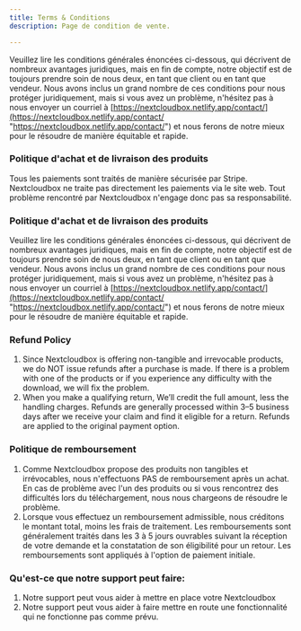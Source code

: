 ```yaml
---
title: Terms & Conditions
description: Page de condition de vente.

---
```

Veuillez lire les conditions générales énoncées ci-dessous, qui décrivent de nombreux avantages juridiques, mais en fin de compte, notre objectif est de toujours prendre soin de nous deux, en tant que client ou en tant que vendeur. Nous avons inclus un grand nombre de ces conditions pour nous protéger juridiquement, mais si vous avez un problème, n'hésitez pas à nous envoyer un courriel à [https://nextcloudbox.netlify.app/contact/](https://nextcloudbox.netlify.app/contact/ "https://nextcloudbox.netlify.app/contact/") et nous ferons de notre mieux pour le résoudre de manière équitable et rapide.

### Politique d'achat et de livraison des produits

Tous les paiements sont traités de manière sécurisée par Stripe. Nextcloudbox ne traite pas directement les paiements via le site web. Tout problème rencontré par Nextcloudbox n'engage donc pas sa responsabilité.

### Politique d'achat et de livraison des produits

Veuillez lire les conditions générales énoncées ci-dessous, qui décrivent de nombreux avantages juridiques, mais en fin de compte, notre objectif est de toujours prendre soin de nous deux, en tant que client ou en tant que vendeur. Nous avons inclus un grand nombre de ces conditions pour nous protéger juridiquement, mais si vous avez un problème, n'hésitez pas à nous envoyer un courriel à [https://nextcloudbox.netlify.app/contact/](https://nextcloudbox.netlify.app/contact/ "https://nextcloudbox.netlify.app/contact/") et nous ferons de notre mieux pour le résoudre de manière équitable et rapide.

### Refund Policy

1. Since Nextcloudbox is offering non-tangible and irrevocable products, we do NOT issue refunds after a purchase is made. If there is a problem with one of the products or if you experience any difficulty with the download, we will fix the problem.
2. When you make a qualifying return, We’ll credit the full amount, less the handling charges. Refunds are generally processed within 3–5 business days after we receive your claim and find it eligible for a return. Refunds are applied to the original payment option.

### Politique de remboursement

1. Comme Nextcloudbox propose des produits non tangibles et irrévocables, nous n'effectuons PAS de remboursement après un achat. En cas de problème avec l'un des produits ou si vous rencontrez des difficultés lors du téléchargement, nous nous chargeons de résoudre le problème.
2. Lorsque vous effectuez un remboursement admissible, nous créditons le montant total, moins les frais de traitement. Les remboursements sont généralement traités dans les 3 à 5 jours ouvrables suivant la réception de votre demande et la constatation de son éligibilité pour un retour. Les remboursements sont appliqués à l'option de paiement initiale.

### Qu'est-ce que notre support peut faire:

1. Notre support peut vous aider à mettre en place votre Nextcloudbox
2. Notre support peut vous aider à faire mettre en route une fonctionnalité qui ne fonctionne pas comme prévu.